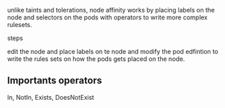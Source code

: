 unlike taints and tolerations, node affinity works by placing labels on the node and selectors on the pods with operators to write more complex rulesets. 

steps 

edit the node and place labels on te node and modify the pod edfintion to write the rules sets on how the pods gets placed on the node. 

## Importants operators 

In, NotIn, Exists, DoesNotExist 
